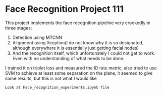 # Face Recognition Project 111
This project implements the face recognition pipeline very crookedly in three stages: 
1) Detection using MTCNN
2) Alignment using Xception(I do not know why it is so designated, although everywhere it is essentially just getting facial nodes)
3) And the recognition itself, which unfortunately I could not get to work. Even with no understanding of what needs to be done. 

I trained it on triplet loss and measured 
the ID rate metric, also tried to use SVM to achieve at least some 
separation on the plane, it seemed to give some results, but this is not what I would like
```
Look at Face_recognition_experiments.ipynb file
```
